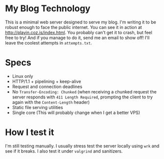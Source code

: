 # My Blog Technology
This is a minimal web server designed to serve my blog. I'm writing it to be robust enough to face the public internet. You can see it in action at http://playin.coz.is/index.html. You probably can't get it to crash, but feel free to try! And if you manage to do it, send me an email to show off! I'll leave the coolest attempts in `attempts.txt`.

# Specs
- Linux only
- HTTP/1.1 + pipelining + keep-alive
- Request and connection deadlines
- No `Transfer-Encoding: Chunked` (when receiving a chunked request the server responds with `411 Length Required`, prompting the client to try again with the `Content-Length` header)
- Static file serving utilities
- Single core (This will probably change when I get a better VPS)

# How I test it
I'm still testing manually. I usually stress test the server locally using `wrk` and see if it breaks. I also test it under `valgrind` and sanitizers.